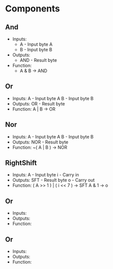 # Components

## And
- Inputs:
  - A - Input byte A
  - B - Input byte B
- Outputs:
  - AND - Result byte
- Function:
  - A & B -> AND

## Or
- Inputs:
A - Input byte A
B - Input byte B
- Outputs:
OR - Result byte
- Function:
A | B -> OR

## Nor
- Inputs:
A - Input byte A
B - Input byte B
- Outputs:
NOR - Result byte
- Function:
~( A | B ) -> NOR

## RightShift
- Inputs:
A - Input byte
i - Carry in
- Outputs:
SFT - Result byte
o - Carry out
- Function:
( A >> 1 ) | ( i << 7 ) -> SFT
A & 1 -> o

## Or
- Inputs:
- Outputs:
- Function:

## Or
- Inputs:
- Outputs:
- Function:
